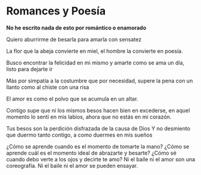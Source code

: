# Romances y Poesía

**No he escrito nada de esto por romántico o enamorado**

Quiero aburrirme de besarla para amarla con sensatez

La flor que la abeja convierte en miel, el hombre la convierte en poesía.

Busco encontrar la felicidad en mi mismo y amarte como se ama un día, listo para dejarte ir

Más por simpatía a la costumbre que por necesidad, supere la pena con un llanto como al chiste con una risa

El amor es como el polvo que se acumula en un altar.

Contigo supe que ni los mismos besos hacen bien en excederse, en aquel momento lo sentí en mis labios, ahora que no estás en mi corazón.

Tus besos son la perdición disfrazada de la causa de Dios
Y no desmiento que duermo tanto contigo, a como duermes en mis sueños

¿Cómo se aprende cuando es el momento de tomarte la mano? ¿Cómo se aprende cuál es el momento ideal de abrazarte y besarte? ¿Cómo sé cuando debo verte a los ojos y decirte te amo? Ni el baile ni el amor son una coreografía. Ni el baile ni el amor se pueden ensayar.